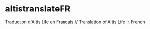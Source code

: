 altistranslateFR
================

Traduction d'Altis Life en Francais // Translation of Altis Life in French


